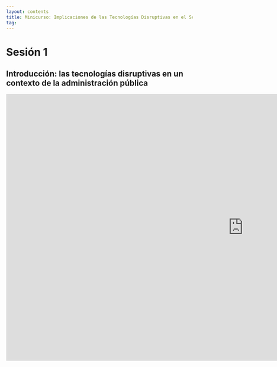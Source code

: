 ```yaml
---
layout: contents
title: Minicurso: Implicaciones de las Tecnologías Disruptivas en el Sector Público
tag:
---
```


# Sesión 1
## Introducción: las tecnologías disruptivas en un contexto de la administración pública


<iframe width="1280" height="720" src="https://www.youtube.com/watch?v=Vdr3F6cDxis" frameborder="0" allow="accelerometer; autoplay; encrypted-media; gyroscope; picture-in-picture" allowfullscreen></iframe>
